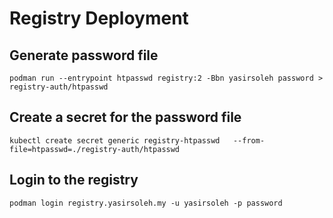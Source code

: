 # Registry Deployment

## Generate password file

```
podman run --entrypoint htpasswd registry:2 -Bbn yasirsoleh password > registry-auth/htpasswd
```

## Create a secret for the password file

```
kubectl create secret generic registry-htpasswd   --from-file=htpasswd=./registry-auth/htpasswd
```

## Login to the registry

```
podman login registry.yasirsoleh.my -u yasirsoleh -p password
```
